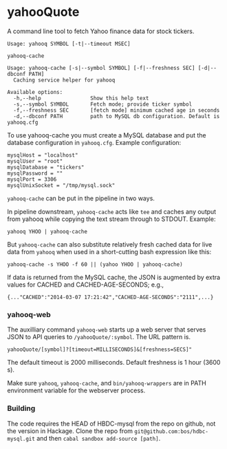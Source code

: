 # yahooQuote

A command line tool to fetch Yahoo finance data for stock tickers.

```
Usage: yahooq SYMBOL [-t|--timeout MSEC] 
```



```
yahooq-cache

Usage: yahooq-cache [-s|--symbol SYMBOL] [-f|--freshness SEC] [-d|--dbconf PATH]
  Caching service helper for yahooq

Available options:
  -h,--help                Show this help text
  -s,--symbol SYMBOL       Fetch mode; provide ticker symbol
  -f,--freshness SEC       [fetch mode] minimum cached age in seconds
  -d,--dbconf PATH         path to MySQL db configuration. Default is yahooq.cfg
```

To use yahooq-cache you must create a MySQL database and put the
database configuration in `yahooq.cfg`. Example configuration:

```
mysqlHost = "localhost"
mysqlUser = "root"
mysqlDatabase = "tickers"
mysqlPassword = ""
mysqlPort = 3306
mysqlUnixSocket = "/tmp/mysql.sock"
```


`yahooq-cache` can be put in the pipeline in two ways. 

In pipeline downstream, `yahooq-cache` acts like `tee` and caches any output
from yahooq while copying the text stream through to STDOUT. Example:

```
yahooq YHOO | yahooq-cache
```

But `yahooq-cache` can also substitute relatively fresh cached data for live
data from `yahooq` when used in a short-cutting bash expression like this:

```
yahooq-cache -s YHOO -f 60 || (yahoo YHOO | yahooq-cache)
```


If data is returned from the MySQL cache, the JSON is augmented by extra
values for CACHED and CACHED-AGE-SECONDS; e.g., 

    {..."CACHED":"2014-03-07 17:21:42","CACHED-AGE-SECONDS":"2111",...}



### yahooq-web

The auxilliary command `yahooq-web` starts up a web server that serves JSON to
API queries to `/yahooQuote/:symbol`. The URL pattern is.

    yahooQuote/[symbol]?[timeout=MILLISECONDS]&[freshness=SECS]"

The default timeout is 2000 milliseconds. Default freshness is 1 hour (3600 s).

Make sure `yahooq`, `yahooq-cache`, and `bin/yahooq-wrappers` are in PATH
environment variable for the webserver process.




### Building

The code requires the HEAD of HBDC-mysql from the repo on github, not the
version in Hackage. Clone the repo from `git@github.com:bos/hdbc-mysql.git` and
then `cabal sandbox add-source [path]`. 
